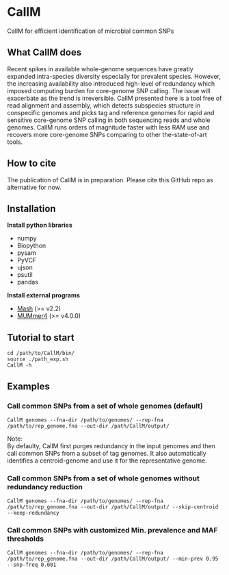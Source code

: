 # CallM

CallM for efficient identification of microbial common SNPs  

## What CallM does

Recent spikes in available whole-genome sequences have greatly expanded intra-species diversity especially for prevalent species. However, the increasing availability also introduced high-level of redundancy which imposed computing burden for core-genome SNP calling. The issue will exacerbate as the trend is irreversible. CallM presented here is a tool free of read alignment and assembly, which detects subspecies structure in conspecific genomes and picks tag and reference genomes for rapid and sensitive core-genome SNP calling in both sequencing reads and whole genomes. CallM runs orders of magnitude faster with less RAM use and recovers more core-genome SNPs comparing to other the-state-of-art tools.

## How to cite

The publication of CallM is in preparation. Please cite this GitHub repo as alternative for now. 

## Installation

<b>Install python libraries</b>

* numpy
* Biopython
* pysam
* PyVCF
* ujson
* psutil
* pandas

<b>Install external programs</b>

* [Mash](https://github.com/marbl/Mash) (>= v2.2)
* [MUMmer4](https://github.com/mummer4/mummer) (>= v4.0.0)

## Tutorial to start

`cd /path/to/CallM/bin/`  
`source ./path_exp.sh`  
`CallM -h`  

## Examples

### Call common SNPs from a set of whole genomes (default)

`CallM genomes --fna-dir /path/to/genomes/ --rep-fna /path/to/rep_genome.fna --out-dir /path/CallM/output/`  

Note:  
By defaulty, CallM first purges redundancy in the input genomes and then call common SNPs from a subset of tag genomes. It also automatically identifies a centroid-genome and use it for the representative genome.

### Call common SNPs from a set of whole genomes without redundancy reduction

`CallM genomes --fna-dir /path/to/genomes/ --rep-fna /path/to/rep_genome.fna --out-dir /path/CallM/output/ --skip-centroid --keep-redundancy`  

### Call common SNPs with customized Min. prevalence and MAF thresholds

`CallM genomes --fna-dir /path/to/genomes/ --rep-fna /path/to/rep_genome.fna --out-dir /path/CallM/output/ --min-prev 0.95 --snp-freq 0.001`  

